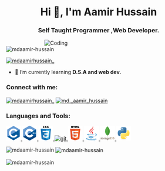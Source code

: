 
<h1 align="center">Hi 👋, I'm Aamir Hussain</h1>
<h3 align="center">Self Taught Programmer ,Web Developer.</h3>
<img align="right" alt="Coding" width="400" src="https://media.giphy.com/media/OWgDiFQbtizpdLewE5/giphy.gif">


<p align="left"> <img src="https://komarev.com/ghpvc/?username=mdaamir-hussain&label=Profile%20views&color=0e75b6&style=flat" alt="mdaamir-hussain" /> </p>

<p align="left"> <a href="https://twitter.com/mdaamirhussain_" target="blank"><img src="https://img.shields.io/twitter/follow/mdaamirhussain_?logo=twitter&style=for-the-badge" alt="mdaamirhussain_" /></a> </p>

- 🌱 I’m currently learning **D.S.A and web dev.**

<h3 align="left">Connect with me:</h3>
<p align="left">
<a href="https://twitter.com/mdaamirhussain_" target="blank"><img align="center" src="https://raw.githubusercontent.com/rahuldkjain/github-profile-readme-generator/master/src/images/icons/Social/twitter.svg" alt="mdaamirhussain_" height="30" width="40" /></a>
<a href="https://instagram.com/md._aamir_hussain" target="blank"><img align="center" src="https://raw.githubusercontent.com/rahuldkjain/github-profile-readme-generator/master/src/images/icons/Social/instagram.svg" alt="md._aamir_hussain" height="30" width="40" /></a>
</p>

<h3 align="left">Languages and Tools:</h3>
<p align="left"> <a href="https://www.cprogramming.com/" target="_blank" rel="noreferrer"> <img src="https://raw.githubusercontent.com/devicons/devicon/master/icons/c/c-original.svg" alt="c" width="40" height="40"/> </a> <a href="https://www.w3schools.com/cpp/" target="_blank" rel="noreferrer"> <img src="https://raw.githubusercontent.com/devicons/devicon/master/icons/cplusplus/cplusplus-original.svg" alt="cplusplus" width="40" height="40"/> </a> <a href="https://www.w3schools.com/css/" target="_blank" rel="noreferrer"> <img src="https://raw.githubusercontent.com/devicons/devicon/master/icons/css3/css3-original-wordmark.svg" alt="css3" width="40" height="40"/> </a> <a href="https://git-scm.com/" target="_blank" rel="noreferrer"> <img src="https://www.vectorlogo.zone/logos/git-scm/git-scm-icon.svg" alt="git" width="40" height="40"/> </a> <a href="https://www.w3.org/html/" target="_blank" rel="noreferrer"> <img src="https://raw.githubusercontent.com/devicons/devicon/master/icons/html5/html5-original-wordmark.svg" alt="html5" width="40" height="40"/> </a> <a href="https://www.java.com" target="_blank" rel="noreferrer"> <img src="https://raw.githubusercontent.com/devicons/devicon/master/icons/java/java-original.svg" alt="java" width="40" height="40"/> </a> <a href="https://www.mongodb.com/" target="_blank" rel="noreferrer"> <img src="https://raw.githubusercontent.com/devicons/devicon/master/icons/mongodb/mongodb-original-wordmark.svg" alt="mongodb" width="40" height="40"/> </a> <a href="https://www.python.org" target="_blank" rel="noreferrer"> <img src="https://raw.githubusercontent.com/devicons/devicon/master/icons/python/python-original.svg" alt="python" width="40" height="40"/> </a> </p>

<p><img align="left" src="https://github-readme-stats.vercel.app/api/top-langs?username=mdaamir-hussain&show_icons=true&locale=en&layout=compact" alt="mdaamir-hussain" /></p>

<p>&nbsp;<img align="center" src="https://github-readme-stats.vercel.app/api?username=mdaamir-hussain&show_icons=true&locale=en" alt="mdaamir-hussain" /></p>

<p><img align="center" src="https://github-readme-streak-stats.herokuapp.com/?user=mdaamir-hussain&" alt="mdaamir-hussain" /></p>
